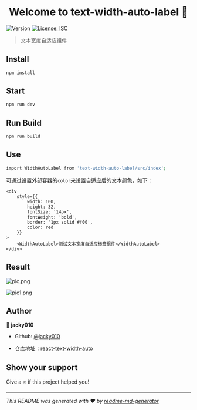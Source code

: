 <h1 align="center">Welcome to text-width-auto-label 👋</h1>
<p>
  <img alt="Version" src="https://img.shields.io/badge/version-0.0.1-blue.svg?cacheSeconds=2592000" />
  <a href="#" target="_blank">
    <img alt="License: ISC" src="https://img.shields.io/badge/License-ISC-yellow.svg" />
  </a>
</p>

> 文本宽度自适应组件

## Install

```sh
npm install
```

## Start

```sh
npm run dev
```

## Run Build

```sh
npm run build
```

## Use

```sh
import WidthAutoLabel from 'text-width-auto-label/src/index';
```

可通过设置外部容器的`color`来设置自适应后的文本颜色，如下：
```
<div 
    style={{
        width: 100,
        height: 32,
        fontSize: '14px',
        fontWeight: 'bold',
        border: '1px solid #f00',
        color: red
    }}
>
    <WidthAutoLabel>测试文本宽度自适应标签组件</WidthAutoLabel>
</div>
```

## Result

![pic.png](https://s2.loli.net/2022/06/27/lp9J7kECQrsonU8.png)

![pic1.png](https://s2.loli.net/2022/06/28/ry9138wJQR6jbmT.png)

## Author

👤 **jacky010**

* Github: [@jacky010](https://github.com/jacky010)

* 仓库地址：[react-text-width-auto](https://github.com/Jacky010/react-text-width-auto)

## Show your support

Give a ⭐️ if this project helped you!

***
_This README was generated with ❤️ by [readme-md-generator](https://github.com/kefranabg/readme-md-generator)_
